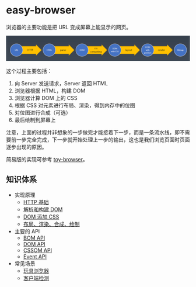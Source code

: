 # easy-browser

浏览器的主要功能是把 URL 变成屏幕上能显示的网页。

![browser-process](./images/browser-process.png)

这个过程主要包括：

1. 向 Server 发送请求，Server 返回 HTML
2. 浏览器根据 HTML，构建 DOM
3. 浏览器计算 DOM 上的 CSS
4. 根据 CSS 对元素进行布局、渲染，得到内存中的位图
5. 对位图进行合成（可选）
6. 最后绘制到屏幕上

注意，上面的过程并非想象的一步做完才能接着下一步，而是一条流水线，即不需要前一步完全完成，下一步就开始处理上一步的输出，这也是我们浏览页面时页面逐步出现的原因。

简易版的实现可参考 [toy-browser](https://github.com/juventusfc/toy-browser)。

## 知识体系

- 实现原理
  - [HTTP 基础](./HTTP基础.md)
  - [解析和构建 DOM](./解析和构建DOM.md)
  - [DOM 添加 CSS](./DOM添加CSS.md)
  - [布局、渲染、合成、绘制](./布局-渲染-合成-绘制.md)
- 主要的 API
  - [BOM API](./BOM.md)
  - [DOM API](./DOM.md)
  - [CSSOM API](./CSSOM.md)
  - [Event API](./Event.md)
- 常见场景
  - [玩具浏览器](https://github.com/juventusfc/toy-browser)
  - [客户端检测](./客户端检测.md)
